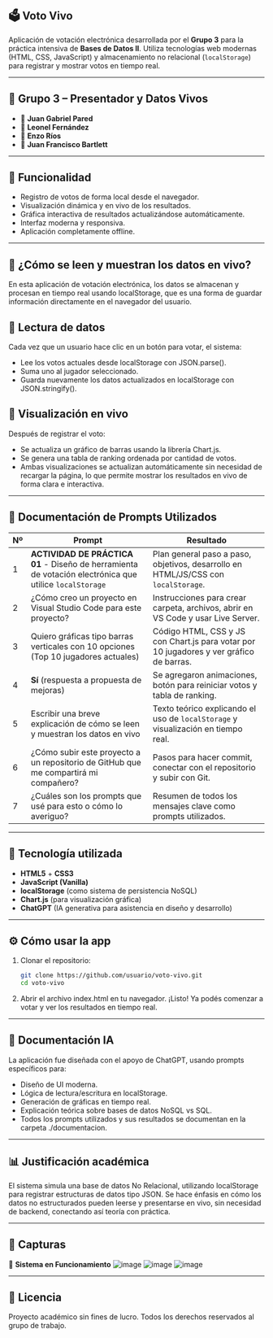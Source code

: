 ## 🗳️ Voto Vivo
Aplicación de votación electrónica desarrollada por el **Grupo 3** para la práctica intensiva de **Bases de Datos II**. Utiliza tecnologías web modernas (HTML, CSS, JavaScript) y almacenamiento no relacional (`localStorage`) para registrar y mostrar votos en tiempo real.

---

## 👥 Grupo 3 – Presentador y Datos Vivos
- 👤 **Juan Gabriel Pared**
- 👤 **Leonel Fernández**
- 👤 **Enzo Ríos**
- 👤 **Juan Francisco Bartlett**

---

## 🚀 Funcionalidad
- Registro de votos de forma local desde el navegador.
- Visualización dinámica y en vivo de los resultados.
- Gráfica interactiva de resultados actualizándose automáticamente.
- Interfaz moderna y responsiva.
- Aplicación completamente offline.

---

## 📡 ¿Cómo se leen y muestran los datos en vivo?
En esta aplicación de votación electrónica, los datos se almacenan y procesan en tiempo real usando localStorage, que es una forma de guardar información directamente en el navegador del usuario.

## 🔹 Lectura de datos
Cada vez que un usuario hace clic en un botón para votar, el sistema:
- Lee los votos actuales desde localStorage con JSON.parse().
- Suma uno al jugador seleccionado.
- Guarda nuevamente los datos actualizados en localStorage con JSON.stringify().

## 🔹 Visualización en vivo
Después de registrar el voto:
- Se actualiza un gráfico de barras usando la librería Chart.js.
- Se genera una tabla de ranking ordenada por cantidad de votos.
- Ambas visualizaciones se actualizan automáticamente sin necesidad de recargar la página, lo que permite mostrar los resultados en vivo de forma clara e interactiva.

---

## 📄 Documentación de Prompts Utilizados

| Nº | Prompt                                                                 | Resultado                                                                 |
|----|------------------------------------------------------------------------|---------------------------------------------------------------------------|
| 1  | **ACTIVIDAD DE PRÁCTICA 01** - Diseño de herramienta de votación electrónica que utilice `localStorage` | Plan general paso a paso, objetivos, desarrollo en HTML/JS/CSS con `localStorage`. |
| 2  | ¿Cómo creo un proyecto en Visual Studio Code para este proyecto?      | Instrucciones para crear carpeta, archivos, abrir en VS Code y usar Live Server. |
| 3  | Quiero gráficas tipo barras verticales con 10 opciones (Top 10 jugadores actuales) | Código HTML, CSS y JS con Chart.js para votar por 10 jugadores y ver gráfico de barras. |
| 4  | **Sí** (respuesta a propuesta de mejoras)                             | Se agregaron animaciones, botón para reiniciar votos y tabla de ranking. |
| 5  | Escribir una breve explicación de cómo se leen y muestran los datos en vivo | Texto teórico explicando el uso de `localStorage` y visualización en tiempo real. |
| 6  | ¿Cómo subir este proyecto a un repositorio de GitHub que me compartirá mi compañero? | Pasos para hacer commit, conectar con el repositorio y subir con Git. |
| 7  | ¿Cuáles son los prompts que usé para esto o cómo lo averiguo?         | Resumen de todos los mensajes clave como prompts utilizados. |

---

## 🧠 Tecnología utilizada
- **HTML5** + **CSS3**  
- **JavaScript (Vanilla)**  
- **localStorage** (como sistema de persistencia NoSQL)  
- **Chart.js** (para visualización gráfica)  
- **ChatGPT** (IA generativa para asistencia en diseño y desarrollo)

---

## ⚙️ Cómo usar la app
1. Clonar el repositorio:
   ```bash
   git clone https://github.com/usuario/voto-vivo.git
   cd voto-vivo
2. Abrir el archivo index.html en tu navegador.
¡Listo! Ya podés comenzar a votar y ver los resultados en tiempo real.

---

## 📄 Documentación IA
La aplicación fue diseñada con el apoyo de ChatGPT, usando prompts específicos para:
- Diseño de UI moderna.
- Lógica de lectura/escritura en localStorage.
- Generación de gráficas en tiempo real.
- Explicación teórica sobre bases de datos NoSQL vs SQL.
- Todos los prompts utilizados y sus resultados se documentan en la carpeta ./documentacion.

---

## 📊 Justificación académica
El sistema simula una base de datos No Relacional, utilizando localStorage para registrar estructuras de datos tipo JSON. Se hace énfasis en cómo los datos no estructurados pueden leerse y presentarse en vivo, sin necesidad de backend, conectando así teoría con práctica.

---

## 📸 Capturas
📍 **Sistema en Funcionamiento**
![image](https://github.com/user-attachments/assets/6bb92b32-3f47-4be4-aba8-9df5f4246491)
![image](https://github.com/user-attachments/assets/08cfc74a-93fe-463a-a540-a9ee9372939e)
![image](https://github.com/user-attachments/assets/a89ae4ed-a650-489d-b39b-20f2bb321e34)


---

## 📢 Licencia
Proyecto académico sin fines de lucro. Todos los derechos reservados al grupo de trabajo.

